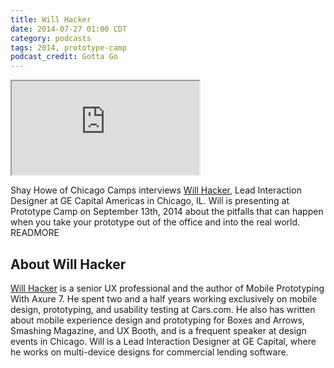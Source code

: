 ```yaml
---
title: Will Hacker
date: 2014-07-27 01:00 CDT
category: podcasts
tags: 2014, prototype-camp
podcast_credit: Gotta Go
---
```


<iframe class="podcast-player" seamless src="https://simplecast.fm/e/3632?style=light"></iframe>

Shay Howe of Chicago Camps interviews <a href="https://twitter.com/willhacker" rel="nofollow">Will Hacker</a>, Lead Interaction Designer at GE Capital Americas in Chicago, IL. Will is presenting at Prototype Camp on September 13th, 2014 about the pitfalls that can happen when you take your prototype out of the office and into the real world. READMORE

## About Will Hacker

<a href="http://willhacker.net/" rel="nofollow">Will Hacker</a> is a senior UX professional and the author of Mobile Prototyping With Axure 7. He spent two and a half years working exclusively on mobile design, prototyping, and usability testing at Cars.com. He also has written about mobile experience design and prototyping for Boxes and Arrows, Smashing Magazine, and UX Booth, and is a frequent speaker at design events in Chicago. Will is a Lead Interaction Designer at GE Capital, where he works on multi-device designs for commercial lending software.
